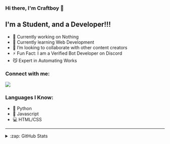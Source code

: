 ### Hi there, I'm Craftboy 👋
## I'm a Student, and a Developer!!!

- 🔭 Currently working on Nothing
- 🌱 Currently learning Web Development
- 👯 I’m looking to collaborate with other content creators
- ⚡ Fun Fact: I am a Verified Bot Developer on Discord
- 😼 Expert in Automating Works

### Connect with me:

![](https://discord.c99.nl/widget/theme-4/666663639616454707.png)

### Languages I Know:
- 🐍 Python
- 📜 Javascript
- 💻 HTML/CSS
---

<details>
  <summary>:zap: GitHub Stats</summary>

  <img align="left" alt="Craftboy's GitHub Stats" src="https://github-readme-stats.vercel.app/api?username=yuvaraja28&show_icons=true&hide_border=true&theme=react&count_private=true" />
